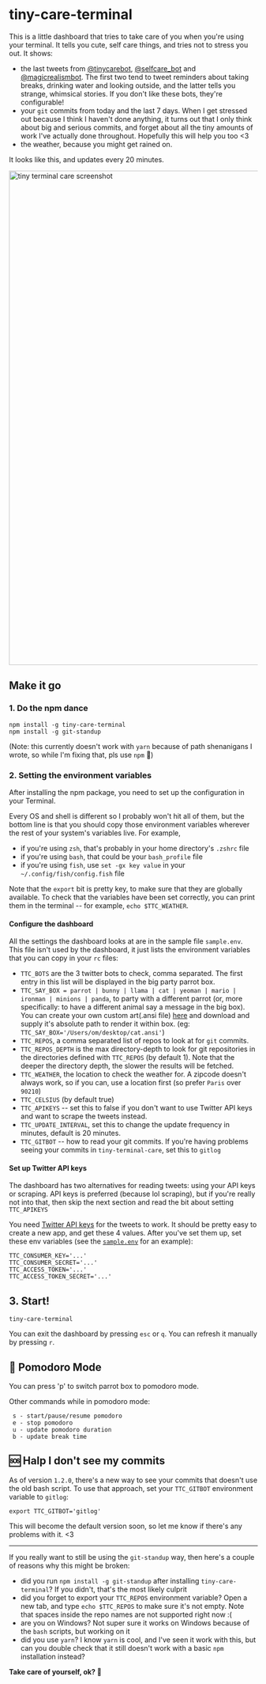 # tiny-care-terminal
This is a little dashboard that tries to take care of you when you're using your terminal.
It tells you cute, self care things, and tries not to stress you out. It shows:
- the last tweets from [@tinycarebot](https://twitter.com/tinycarebot),
[@selfcare_bot](https://twitter.com/selfcare_bot) and
[@magicrealismbot](https://twitter.com/magicrealismbot). The first two tend
to tweet reminders about taking breaks, drinking water and looking outside, and the latter
tells you strange, whimsical stories. If you don't like these bots,
they're configurable!
- your `git` commits from today and the last 7 days. When I get stressed out
because I think I haven't done anything, it turns out that I only think about
big and serious commits, and forget about all the tiny amounts of work I've
actually done throughout. Hopefully this will help you too <3
- the weather, because you might get rained on.

It looks like this, and updates every 20 minutes.

<img width="1000" alt="tiny terminal care screenshot" src="https://cloud.githubusercontent.com/assets/1369170/25066240/adc3b1ac-21d5-11e7-9811-508b6bcfcc89.png">

## Make it go

### 1. Do the npm dance

```
npm install -g tiny-care-terminal
npm install -g git-standup
```
(Note: this currently doesn't work with `yarn` because of path shenanigans I wrote, so while I'm fixing that, pls use `npm` 🙏)

### 2. Setting the environment variables

After installing the npm package, you need to set up the configuration in your Terminal.

Every OS and shell is different so I probably won't hit all of them, but the bottom line is that
you should copy those environment variables wherever the rest of your system's variables live.
For example,
- if you're using `zsh`, that's probably in your home directory's `.zshrc` file
- if you're using `bash`, that could be your `bash_profile` file
- if you're using `fish`, use `set -gx key value` in your `~/.config/fish/config.fish` file

Note that the `export` bit is pretty key, to make sure that they are globally available. To check that the
variables have been set correctly, you can print them in the terminal -- for example, `echo $TTC_WEATHER`.

#### Configure the dashboard

All the settings the dashboard looks at are in the sample file `sample.env`. This file isn't used by the dashboard, it just
lists the environment variables that you can copy in your `rc` files:
  - `TTC_BOTS` are the 3 twitter bots to check, comma separated. The first entry
  in this list will be displayed in the big party parrot box.
  - `TTC_SAY_BOX = parrot | bunny | llama | cat | yeoman | mario | ironman | minions | panda`, to party with a different parrot (or,
    more specifically: to have a different animal say a message in the big box). You can create your own custom art(.ansi file) [here](https://gauravchl.github.io/ansi-art/webapp/) and download and supply it's absolute path to render it within box. (eg: `TTC_SAY_BOX='/Users/om/desktop/cat.ansi'`)
  - `TTC_REPOS`, a comma separated list of repos to look at for `git` commits.
  - `TTC_REPOS_DEPTH` is the max directory-depth to look for git repositories in
  the directories defined with `TTC_REPOS` (by default 1). Note that the deeper
  the directory depth, the slower the results will be fetched.
  - `TTC_WEATHER`, the location to check the weather for. A zipcode doesn't
    always work, so if you can, use a location first (so prefer `Paris` over
    `90210`)
  - `TTC_CELSIUS` (by default true)
  - `TTC_APIKEYS` -- set this to false if you don't want to use Twitter API
  keys and want to scrape the tweets instead.
  - `TTC_UPDATE_INTERVAL`, set this to change the update frequency in minutes, default is 20 minutes.
  - `TTC_GITBOT` -- how to read your git commits. If you're having problems
  seeing your commits in `tiny-terminal-care`, set this to `gitlog`

#### Set up Twitter API keys

The dashboard has two alternatives for reading tweets: using your API keys
or scraping. API keys is preferred (because lol scraping), but if you're
really not into that, then skip the next section and read the bit about
setting `TTC_APIKEYS`

You need [Twitter API keys](https://apps.twitter.com/) for the tweets to work.
It should be pretty easy to create a new app, and get these 4 values.
After you've set them up, set these env variables (see the [`sample.env`](sample.env) for an
example):

```
TTC_CONSUMER_KEY='...'
TTC_CONSUMER_SECRET='...'
TTC_ACCESS_TOKEN='...'
TTC_ACCESS_TOKEN_SECRET='...'
```

## 3. Start!
```
tiny-care-terminal
```
You can exit the dashboard by pressing `esc` or `q`. You can refresh it
manually by pressing `r`.


## 🍅 Pomodoro Mode

You can press 'p' to switch parrot box to pomodoro mode.

Other commands while in pomodoro mode:

```
 s - start/pause/resume pomodoro
 e - stop pomodoro
 u - update pomodoro duration
 b - update break time

```


## 🆘 Halp I don't see my commits
As of version `1.2.0`, there's a new way to
see your commits that doesn't use the old bash script. To use that approach, set your
`TTC_GITBOT` environment variable to `gitlog`:

```
export TTC_GITBOT='gitlog'
```

This will become the default version soon,
so let me know if there's any problems with it. <3

---

If you really want to still be using the `git-standup` way, then here's a couple of reasons why this might be broken:
- did you run `npm install -g git-standup` after installing `tiny-care-terminal`? If you didn't, that's the most likely culprit
- did you forget to export your `TTC_REPOS` environment variable? Open a new tab, and type `echo $TTC_REPOS` to make sure it's not empty. Note that spaces inside the repo names are not supported right now :(
- are you on Windows? Not super sure it works on Windows because of the `bash` scripts, but working on it
- did you use `yarn`? I know `yarn` is cool, and I've seen it work with this, but can you double check that it still doesn't work with a basic `npm` installation instead?

**Take care of yourself, ok? 💖**
